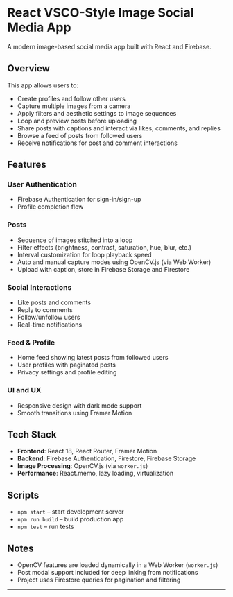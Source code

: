 # React VSCO-Style Image Social Media App

A modern image-based social media app built with React and Firebase.

## Overview

This app allows users to:

- Create profiles and follow other users
- Capture multiple images from a camera
- Apply filters and aesthetic settings to image sequences
- Loop and preview posts before uploading
- Share posts with captions and interact via likes, comments, and replies
- Browse a feed of posts from followed users
- Receive notifications for post and comment interactions

## Features

### User Authentication
- Firebase Authentication for sign-in/sign-up
- Profile completion flow

### Posts
- Sequence of images stitched into a loop
- Filter effects (brightness, contrast, saturation, hue, blur, etc.)
- Interval customization for loop playback speed
- Auto and manual capture modes using OpenCV.js (via Web Worker)
- Upload with caption, store in Firebase Storage and Firestore

### Social Interactions
- Like posts and comments
- Reply to comments
- Follow/unfollow users
- Real-time notifications

### Feed & Profile
- Home feed showing latest posts from followed users
- User profiles with paginated posts
- Privacy settings and profile editing

### UI and UX
- Responsive design with dark mode support
- Smooth transitions using Framer Motion

## Tech Stack

- **Frontend**: React 18, React Router, Framer Motion
- **Backend**: Firebase Authentication, Firestore, Firebase Storage
- **Image Processing**: OpenCV.js (via `worker.js`)
- **Performance**: React.memo, lazy loading, virtualization

## Scripts

- `npm start` – start development server
- `npm run build` – build production app
- `npm test` – run tests

## Notes

- OpenCV features are loaded dynamically in a Web Worker (`worker.js`)
- Post modal support included for deep linking from notifications
- Project uses Firestore queries for pagination and filtering

---
